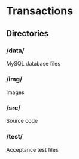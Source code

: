 Transactions
============

<h2>Directories</h2>
<h3>/data/</h3>
MySQL database files
<h3>/img/</h3>
Images
<h3>/src/</h3>
Source code
<h3>/test/</h3>
Acceptance test files
